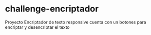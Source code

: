 # challenge-encriptador
Proyecto Encriptador de texto responsive
cuenta con un botones para encriptar y desencriptar el texto 
